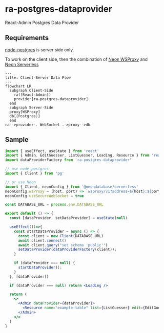 # ra-postgres-dataprovider
React-Admin Postgres Data Provider

## Requirements
[node-postgres](https://github.com/brianc/node-postgres) is server side only.

To work on the client side, then the combination of
[Neon WSProxy](https://github.com/neondatabase/wsproxy) and
[Neon Serverless](https://github.com/neondatabase/serverless)

```mermaid
---
title: Client-Server Data Flow
---
flowchart LR
  subgraph Client-Side
    ra([React-Admin])
    provider[ra-postgres-dataprovider]
  end
  subgraph Server-Side
  proxy[WSProxy]
  db[(Postgres)]
  end
ra-->provider-. WebSocket .->proxy-->db
```

## Sample
```jsx
import { useEffect, useState } from 'react'
import { Admin, EditGuesser, ListGuesser, Loading, Resource } from 'react-admin'
import dataProviderFactory from 'ra-postgres-dataprovider'

// use node-postgres
import { Client } from 'pg'

// or use Neon
import { Client, neonConfig } from '@neondatabase/serverless'
neonConfig.wsProxy = (host, port) => `wsproxy/v1?address=${host}:${port}`
neonConfig.useSecureWebSocket = true

const DATABASE_URL = process.env.DATABASE_URL

export default () => {
  const [dataProvider, setDataProvider] = useState(null)

  useEffect(()=>{
    const startDataProvider = async () => {
      const client = new Client(DATABASE_URL)
      await client.connect()
      await client.query("set schema 'public'")
      setDataProvider(dataProviderFactory(client));
    }

    if (dataProvider === null) {
      startDataProvider();
    }
  }, [dataProvider])

  if (dataProvider === null) return <Loading />

  return (
    <>
      <Admin dataProvider={dataProvider}>
        <Resource name="example-table" list={ListGuesser} edit={EditGuesser}/>
      </Admin>
    </>
  )
}
```
